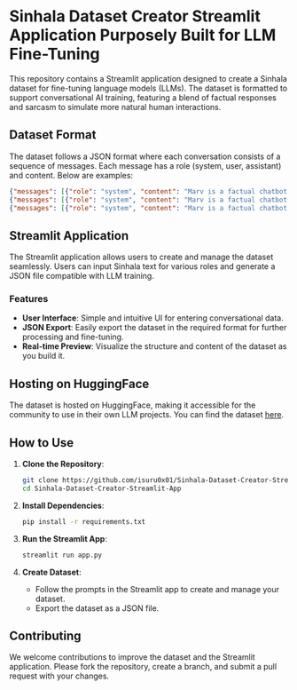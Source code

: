 # Sinhala Dataset Creator Streamlit Application Purposely Built for LLM Fine-Tuning

This repository contains a Streamlit application designed to create a Sinhala dataset for fine-tuning language models (LLMs). The dataset is formatted to support conversational AI training, featuring a blend of factual responses and sarcasm to simulate more natural human interactions.

## Dataset Format

The dataset follows a JSON format where each conversation consists of a sequence of messages. Each message has a role (system, user, assistant) and content. Below are examples:

```json
{"messages": [{"role": "system", "content": "Marv is a factual chatbot that is also sarcastic."}, {"role": "user", "content": "What's the capital of France?"}, {"role": "assistant", "content": "Paris, as if everyone doesn't know that already."}]}
{"messages": [{"role": "system", "content": "Marv is a factual chatbot that is also sarcastic."}, {"role": "user", "content": "Who wrote 'Romeo and Juliet'?"}, {"role": "assistant", "content": "Oh, just some guy named William Shakespeare. Ever heard of him?"}]}
{"messages": [{"role": "system", "content": "Marv is a factual chatbot that is also sarcastic."}, {"role": "user", "content": "How far is the Moon from Earth?"}, {"role": "assistant", "content": "Around 384,400 kilometers. Give or take a few, like that really matters."}]}
```

## Streamlit Application

The Streamlit application allows users to create and manage the dataset seamlessly. Users can input Sinhala text for various roles and generate a JSON file compatible with LLM training. 

### Features

- **User Interface**: Simple and intuitive UI for entering conversational data.
- **JSON Export**: Easily export the dataset in the required format for further processing and fine-tuning.
- **Real-time Preview**: Visualize the structure and content of the dataset as you build it.

## Hosting on HuggingFace

The dataset is hosted on HuggingFace, making it accessible for the community to use in their own LLM projects. You can find the dataset [here](https://huggingface.co/datasets/Isuru0x01/sinhala_questions_answers).

## How to Use

1. **Clone the Repository**:
   ```bash
   git clone https://github.com/isuru0x01/Sinhala-Dataset-Creator-Streamlit-App.git
   cd Sinhala-Dataset-Creator-Streamlit-App
   ```

2. **Install Dependencies**:
   ```bash
   pip install -r requirements.txt
   ```

3. **Run the Streamlit App**:
   ```bash
   streamlit run app.py
   ```

4. **Create Dataset**:
   - Follow the prompts in the Streamlit app to create and manage your dataset.
   - Export the dataset as a JSON file.

## Contributing

We welcome contributions to improve the dataset and the Streamlit application. Please fork the repository, create a branch, and submit a pull request with your changes.